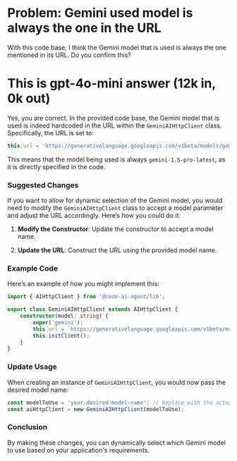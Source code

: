 # Problem: Gemini used model is always the one in the URL 

With this code base, I think the Gemini model that is used is always the one mentioned in its URL.
Do you confirm this?




# This is gpt-4o-mini answer (12k in, 0k out)

Yes, you are correct. In the provided code base, the Gemini model that is used is indeed hardcoded in the URL within the `GeminiAIHttpClient` class. Specifically, the URL is set to:

```typescript
this.url = 'https://generativelanguage.googleapis.com/v1beta/models/gemini-1.5-pro-latest:generateContent';
```

This means that the model being used is always `gemini-1.5-pro-latest`, as it is directly specified in the code. 

### Suggested Changes

If you want to allow for dynamic selection of the Gemini model, you would need to modify the `GeminiAIHttpClient` class to accept a model parameter and adjust the URL accordingly. Here’s how you could do it:

1. **Modify the Constructor**: Update the constructor to accept a model name.

2. **Update the URL**: Construct the URL using the provided model name.

### Example Code

Here’s an example of how you might implement this:

```typescript
import { AIHttpClient } from '@code-ai-agent/lib';

export class GeminiAIHttpClient extends AIHttpClient {
    constructor(model: string) {
        super('gemini');
        this.url = `https://generativelanguage.googleapis.com/v1beta/models/${model}:generateContent`;
        this.initClient();
    }
}
```

### Update Usage

When creating an instance of `GeminiAIHttpClient`, you would now pass the desired model name:

```typescript
const modelToUse = 'your-desired-model-name'; // Replace with the actual model name
const aiHttpClient = new GeminiAIHttpClient(modelToUse);
```

### Conclusion

By making these changes, you can dynamically select which Gemini model to use based on your application's requirements.

